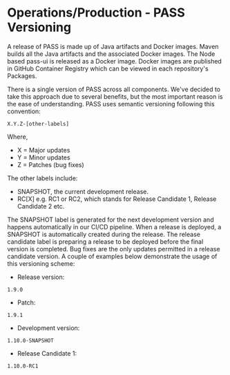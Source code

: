 # Operations/Production - PASS Versioning

A release of PASS is made up of Java artifacts and Docker images. Maven builds all the Java artifacts and
the associated Docker images. The Node based pass-ui is released as a Docker image. Docker images are published in 
GitHub Container Registry which can be viewed in each repository's Packages. 

There is a single version of PASS across all components. We've decided to take this approach due to several benefits,
but the most important reason is the ease of understanding. PASS uses semantic versioning following this convention:

```
X.Y.Z-[other-labels] 
```

Where,

* X = Major updates
* Y = Minor updates
* Z = Patches (bug fixes)

The other labels include:

* SNAPSHOT, the current development release.
* RC[X] e.g. RC1 or RC2, which stands for Release Candidate 1, Release Candidate 2 etc.

The SNAPSHOT label is generated for the next development version and happens automatically in our CI/CD pipeline. When a
release is deployed, a SNAPSHOT is automatically created during the release. The release candidate label is preparing a 
release to be deployed before the final version is completed. Bug fixes are the only updates permitted in a release 
candidate version. A couple of examples below demonstrate the usage of this versioning scheme:

* Release version:
```
1.9.0
```
* Patch:
```
1.9.1
```
* Development version:
```
1.10.0-SNAPSHOT
```
* Release Candidate 1:
```
1.10.0-RC1
```
